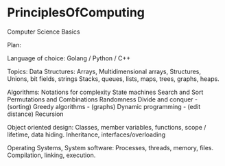 # PrinciplesOfComputing
Computer Science Basics

Plan:

Language of choice: Golang / Python / C++

Topics:
Data Structures:
Arrays, Multidimensional arrays, Structures, Unions, bit fields, strings
Stacks, queues, lists, maps, trees, graphs, heaps.

Algorithms:
Notations for complexity
State machines
Search and Sort
Permutations and Combinations
Randomness
Divide and conquer - (sorting)
Greedy algorithms - (graphs)
Dynamic programming - (edit distance)
Recursion

Object oriented design:
Classes, member variables, functions, scope / lifetime, data hiding.
Inheritance, interfaces/overloading

Operating Systems, System software:
Processes, threads, memory, files.
Compilation, linking, execution.

